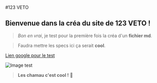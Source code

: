 #123 VETO

## Bienvenue dans la créa du site de 123 VETO !

>_Bon en vrai_, je test pour la première fois
la créa d'un **fichier md**.

>Faudra mettre les specs ici ça serait **cool**.

[Lien google pour le test](www.google.fr)

![Image test](http://wiki.lutece.paris.fr/lutece/image?resource_type=wiki_image&id=8)

>**Les chamau c'est cool !** :camel: 
